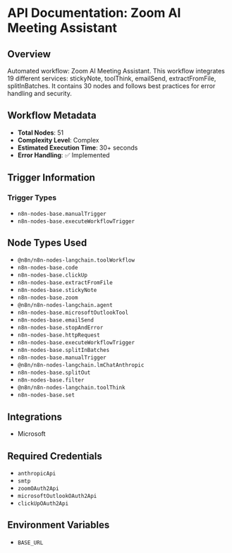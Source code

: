 # API Documentation: Zoom AI Meeting Assistant

## Overview
Automated workflow: Zoom AI Meeting Assistant. This workflow integrates 19 different services: stickyNote, toolThink, emailSend, extractFromFile, splitInBatches. It contains 30 nodes and follows best practices for error handling and security.

## Workflow Metadata
- **Total Nodes**: 51
- **Complexity Level**: Complex
- **Estimated Execution Time**: 30+ seconds
- **Error Handling**: ✅ Implemented

## Trigger Information
### Trigger Types
- `n8n-nodes-base.manualTrigger`
- `n8n-nodes-base.executeWorkflowTrigger`

## Node Types Used
- `@n8n/n8n-nodes-langchain.toolWorkflow`
- `n8n-nodes-base.code`
- `n8n-nodes-base.clickUp`
- `n8n-nodes-base.extractFromFile`
- `n8n-nodes-base.stickyNote`
- `n8n-nodes-base.zoom`
- `@n8n/n8n-nodes-langchain.agent`
- `n8n-nodes-base.microsoftOutlookTool`
- `n8n-nodes-base.emailSend`
- `n8n-nodes-base.stopAndError`
- `n8n-nodes-base.httpRequest`
- `n8n-nodes-base.executeWorkflowTrigger`
- `n8n-nodes-base.splitInBatches`
- `n8n-nodes-base.manualTrigger`
- `@n8n/n8n-nodes-langchain.lmChatAnthropic`
- `n8n-nodes-base.splitOut`
- `n8n-nodes-base.filter`
- `@n8n/n8n-nodes-langchain.toolThink`
- `n8n-nodes-base.set`

## Integrations
- Microsoft

## Required Credentials
- `anthropicApi`
- `smtp`
- `zoomOAuth2Api`
- `microsoftOutlookOAuth2Api`
- `clickUpOAuth2Api`

## Environment Variables
- `BASE_URL`
